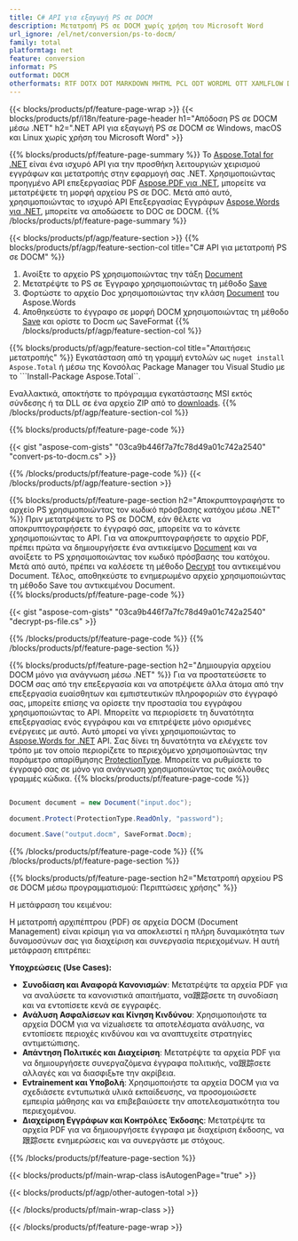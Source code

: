 ```yaml
---
title: C# API για εξαγωγή PS σε DOCM
description: Μετατροπή PS σε DOCM χωρίς χρήση του Microsoft Word
url_ignore: /el/net/conversion/ps-to-docm/
family: total
platformtag: net
feature: conversion
informat: PS
outformat: DOCM
otherformats: RTF DOTX DOT MARKDOWN MHTML PCL ODT WORDML OTT XAMLFLOW DOTM FLATOPC
---
```

{{< blocks/products/pf/feature-page-wrap >}}
{{< blocks/products/pf/i18n/feature-page-header h1="Απόδοση PS σε DOCM μέσω .NET" h2=".NET API για εξαγωγή PS σε DOCM σε Windows, macOS και Linux χωρίς χρήση του Microsoft Word" >}}

{{% blocks/products/pf/feature-page-summary %}}
Το [Aspose.Total for .NET](https://products.aspose.com/total/net/) είναι ένα ισχυρό API για την προσθήκη λειτουργιών χειρισμού εγγράφων και μετατροπής στην εφαρμογή σας .NET. Χρησιμοποιώντας προηγμένο API επεξεργασίας PDF [Aspose.PDF για .NET](https://products.aspose.com/pdf/net/), μπορείτε να μετατρέψετε τη μορφή αρχείου PS σε DOC. Μετά από αυτό, χρησιμοποιώντας το ισχυρό API Επεξεργασίας Εγγράφων [Aspose.Words για .NET](https://products.aspose.com/words/net/), μπορείτε να αποδώσετε το DOC σε DOCM.
{{% /blocks/products/pf/feature-page-summary  %}}

{{< blocks/products/pf/agp/feature-section >}}
{{% blocks/products/pf/agp/feature-section-col title="C# API για μετατροπή PS σε DOCM" %}}
1. Ανοίξτε το αρχείο PS χρησιμοποιώντας την τάξη [Document](https://reference.aspose.com/pdf/net/aspose.pdf/document)
2. Μετατρέψτε το PS σε Έγγραφο χρησιμοποιώντας τη μέθοδο [Save](https://reference.aspose.com/pdf/net/aspose.pdf.document/save/methods/5)
3. Φορτώστε το αρχείο Doc χρησιμοποιώντας την κλάση [Document](https://reference.aspose.com/words/net/aspose.words/document) του Aspose.Words
4. Αποθηκεύστε το έγγραφο σε μορφή DOCM χρησιμοποιώντας τη μέθοδο [Save](https://reference.aspose.com/words/net/aspose.words.document/save/methods/4) και ορίστε το Docm ως SaveFormat
{{% /blocks/products/pf/agp/feature-section-col %}}

{{% blocks/products/pf/agp/feature-section-col title="Απαιτήσεις μετατροπής" %}}
Εγκατάσταση από τη γραμμή εντολών ως ```nuget install Aspose.Total``` ή μέσω της Κονσόλας Package Manager του Visual Studio με το ```Install-Package Aspose.Total``.

Εναλλακτικά, αποκτήστε το πρόγραμμα εγκατάστασης MSI εκτός σύνδεσης ή τα DLL σε ένα αρχείο ZIP από το [downloads](https://releases.aspose.com/total/net).
{{% /blocks/products/pf/agp/feature-section-col %}}

{{% blocks/products/pf/feature-page-code %}}
{{< gist "aspose-com-gists" "03ca9b446f7a7fc78d49a01c742a2540" "convert-ps-to-docm.cs" >}}
{{% /blocks/products/pf/feature-page-code %}}
{{< /blocks/products/pf/agp/feature-section >}}

{{% blocks/products/pf/feature-page-section  h2="Αποκρυπτογραφήστε το αρχείο PS χρησιμοποιώντας τον κωδικό πρόσβασης κατόχου μέσω .NET" %}}
Πριν μετατρέψετε το PS σε DOCM, εάν θέλετε να αποκρυπτογραφήσετε το έγγραφό σας, μπορείτε να το κάνετε χρησιμοποιώντας το API. Για να αποκρυπτογραφήσετε το αρχείο PDF, πρέπει πρώτα να δημιουργήσετε ένα αντικείμενο [Document](https://reference.aspose.com/pdf/net/aspose.pdf/document) και να ανοίξετε το PS χρησιμοποιώντας τον κωδικό πρόσβασης του κατόχου. Μετά από αυτό, πρέπει να καλέσετε τη μέθοδο [Decrypt](https://reference.aspose.com/pdf/net/aspose.pdf/document/methods/decrypt) του αντικειμένου Document. Τέλος, αποθηκεύστε το ενημερωμένο αρχείο χρησιμοποιώντας τη μέθοδο Save του αντικειμένου Document.  
{{% blocks/products/pf/feature-page-code %}}
{{< gist "aspose-com-gists" "03ca9b446f7a7fc78d49a01c742a2540" "decrypt-ps-file.cs" >}}
{{% /blocks/products/pf/feature-page-code  %}}
{{% /blocks/products/pf/feature-page-section %}}

{{% blocks/products/pf/feature-page-section  h2="Δημιουργία αρχείου DOCM μόνο για ανάγνωση μέσω .NET" %}}
Για να προστατεύσετε το DOCM σας από την επεξεργασία και να αποτρέψετε άλλα άτομα από την επεξεργασία ευαίσθητων και εμπιστευτικών πληροφοριών στο έγγραφό σας, μπορείτε επίσης να ορίσετε την προστασία του εγγράφου χρησιμοποιώντας το API. Μπορείτε να περιορίσετε τη δυνατότητα επεξεργασίας ενός εγγράφου και να επιτρέψετε μόνο ορισμένες ενέργειες με αυτό. Αυτό μπορεί να γίνει χρησιμοποιώντας το [Aspose.Words for .NET](https://products.aspose.com/words/net/) API. Σας δίνει τη δυνατότητα να ελέγχετε τον τρόπο με τον οποίο περιορίζετε το περιεχόμενο χρησιμοποιώντας την παράμετρο απαρίθμησης [ProtectionType](https://reference.aspose.com/words/net/aspose.words/protectiontype). Μπορείτε να ρυθμίσετε το έγγραφό σας σε μόνο για ανάγνωση χρησιμοποιώντας τις ακόλουθες γραμμές κώδικα. 
{{% blocks/products/pf/feature-page-code %}}

```cs

Document document = new Document("input.doc");

document.Protect(ProtectionType.ReadOnly, "password");

document.Save("output.docm", SaveFormat.Docm);    
```

{{% /blocks/products/pf/feature-page-code  %}}
{{% /blocks/products/pf/feature-page-section %}}

{{% blocks/products/pf/feature-page-section  h2="Μετατροπή αρχείου PS σε DOCM μέσω προγραμματισμού: Περιπτώσεις χρήσης" %}}
Η μετάφραση του κειμένου:

Η μετατροπή αρχιπέπτρου (PDF) σε αρχεία DOCM (Document Management) είναι κρίσιμη για να αποκλειστεί η πλήρη δυναμικότητα των δυναμοσύνων σας για διαχείριση και συνεργασία περιεχομένων. Η αυτή μετάφραση επιτρέπει:

**Υποχρεώσεις (Use Cases):**

* **Συνοδίαση και Αναφορά Κανονισμών**: Μετατρέψτε τα αρχεία PDF για να αναλύσετε τα κανονιστικά απαιτήματα, να跟踪σετε τη συνοδίαση και να εντοπίσετε κενά σε εγγραφές.
* **Ανάλυση Ασφαλίσεων και Κίνηση Κινδύνου**: Χρησιμοποιήστε τα αρχεία DOCM για να vizualισετε τα αποτελέσματα ανάλυσης, να εντοπίσετε περιοχές κινδύνου και να αναπτυχείτε στρατηγίες αντιμετώπισης.
* **Απάντηση Πολιτικές και Διαχείριση**: Μετατρέψτε τα αρχεία PDF για να δημιουργήσετε συνεργαζόμενα έγγραφα πολιτικής, να跟踪σετε αλλαγές και να διασφιξьте την ακρίβεια.
* **Ενtrainement και Υποβολή**: Χρησιμοποιήστε τα αρχεία DOCM για να σχεδιάσετε εντυπωτικά υλικά εκπαίδευσης, να προσομοιώσετε εμπειρία μάθησης και να επιβεβαιύσετε την αποτελεσματικότητα του περιεχομένου.
* **Διαχείριση Εγγράφων και Κонтρόλες Έκδοσης**: Μετατρέψτε τα αρχεία PDF για να δημιουργήσετε έγγραφα με διαχείριση έκδοσης, να跟踪σετε ενημερώσεις και να συνεργάστε με στόχους.
{{% /blocks/products/pf/feature-page-section %}}
{{< blocks/products/pf/main-wrap-class isAutogenPage="true" >}}

{{< blocks/products/pf/agp/other-autogen-total >}}


{{< /blocks/products/pf/main-wrap-class >}}

{{< /blocks/products/pf/feature-page-wrap >}}